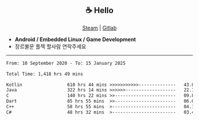 <h2 align="center"> ☕ Hello </h2>

<p align="center">
  <a href="https://steamcommunity.com/id/Niforances/">Steam</a> |
  <a href="https://gitlab.com/niforances">Gitlab</a>
</p>

 - **Android / Embedded Linux / Game Development**
 - 장르불문 플젝 할사람 연락주세요

------

<!--START_SECTION:waka-->

```txt
From: 10 September 2020 - To: 15 January 2025

Total Time: 1,418 hrs 49 mins

Kotlin                 610 hrs 44 mins >>>>>>>>>>>--------------   43.05 %
Java                   322 hrs 14 mins >>>>>>-------------------   22.71 %
C                      140 hrs 22 mins >>-----------------------   09.89 %
Dart                   85 hrs 55 mins  >>-----------------------   06.06 %
C++                    58 hrs 55 mins  >------------------------   04.15 %
C#                     48 hrs 32 mins  >------------------------   03.42 %
```

<!--END_SECTION:waka-->
